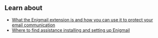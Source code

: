 ## Learn about

 - [What the Enigmail extension is and how you can use it to protect your email communication](topics/tool-3-enigmail/0-getting-started/3-1-learn.md)
 - [Where to find assistance installing and setting up Enigmail](topics/tool-3-enigmail/0-getting-started/3-2-learn.md)

